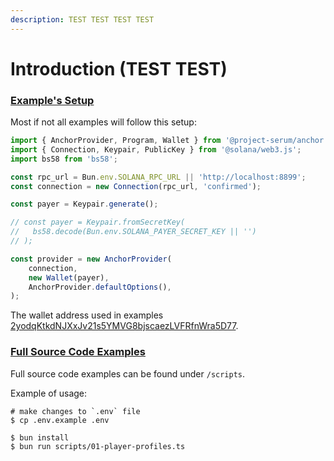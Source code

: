 ```yaml
---
description: TEST TEST TEST TEST
---
```


# Introduction (TEST TEST)

### [Example's Setup](https://ttdonovan.github.io/staratlas-cookbook/intro.html#examples-setup) <a href="#examples-setup" id="examples-setup"></a>

Most if not all examples will follow this setup:

```typescript
import { AnchorProvider, Program, Wallet } from '@project-serum/anchor';
import { Connection, Keypair, PublicKey } from '@solana/web3.js';
import bs58 from 'bs58';

const rpc_url = Bun.env.SOLANA_RPC_URL || 'http://localhost:8899';
const connection = new Connection(rpc_url, 'confirmed');

const payer = Keypair.generate();

// const payer = Keypair.fromSecretKey(
//   bs58.decode(Bun.env.SOLANA_PAYER_SECRET_KEY || '')
// );

const provider = new AnchorProvider(
    connection,
    new Wallet(payer),
    AnchorProvider.defaultOptions(),
);
```

The wallet address used in examples [2yodqKtkdNJXxJv21s5YMVG8bjscaezLVFRfnWra5D77](https://solscan.io/account/2yodqKtkdNJXxJv21s5YMVG8bjscaezLVFRfnWra5D77).

### [Full Source Code Examples](https://ttdonovan.github.io/staratlas-cookbook/intro.html#full-source-code-examples) <a href="#full-source-code-examples" id="full-source-code-examples"></a>

Full source code examples can be found under `/scripts`.

Example of usage:

```
# make changes to `.env` file
$ cp .env.example .env

$ bun install
$ bun run scripts/01-player-profiles.ts
```
